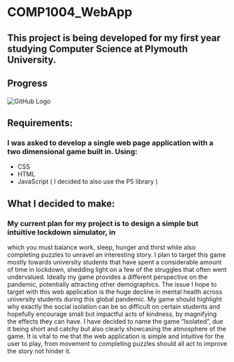 # COMP1004_WebApp
## This project is being developed for my first year studying Computer Science at Plymouth University.

## Progress
####
![GitHub Logo](https://i.gyazo.com/79a139607770794a6b18a1960b4b5c57.png)

## Requirements:
### I was asked to develop a single web page application with a two dimensional game built in. Using:
  * CSS
  * HTML
  * JavaScript ( I decided to also use the P5 library )

## What I decided to make: 
### My current plan for my project is to design a simple but intuitive lockdown simulator, in
which you must balance work, sleep, hunger and thirst while also completing puzzles to
unravel an interesting story.
I plan to target this game mostly towards university students that have spent a considerable
amount of time in lockdown, shedding light on a few of the struggles that often went
undervalued. Ideally my game provides a different perspective on the pandemic, potentially
attracting other demographics. The issue I hope to target with this web application is the
huge decline in mental health across university students during this global pandemic. My
game should highlight why exactly the social isolation can be so difficult on certain students
and hopefully encourage small but impactful acts of kindness, by magnifying the effects they
can have.
I have decided to name the game “Isolated”, due it being short and catchy but also clearly
showcasing the atmosphere of the game. It is vital to me that the web application is simple
and intuitive for the user to play, from movement to completing puzzles should all act to
improve the story not hinder it.


